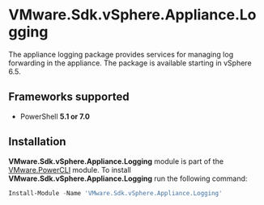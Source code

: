 # VMware.Sdk.vSphere.Appliance.Logging

The appliance logging package provides services for managing log forwarding in the appliance. The package is available starting in vSphere 6.5.

<a name="frameworks-supported"></a>
## Frameworks supported
- PowerShell **5.1 or 7.0**

<a name="installation"></a>
## Installation

**VMware.Sdk.vSphere.Appliance.Logging** module is part of the [VMware.PowerCLI](https://www.powershellgallery.com/packages/VMware.PowerCLI) module. To install **VMware.Sdk.vSphere.Appliance.Logging** run the following command:

```powershell
Install-Module -Name 'VMware.Sdk.vSphere.Appliance.Logging'
```

